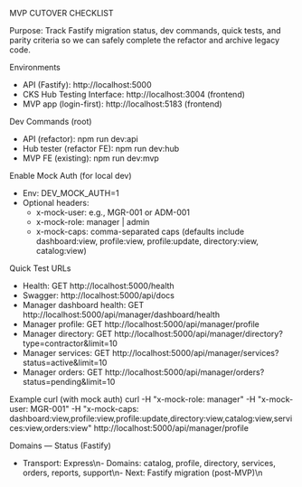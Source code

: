 MVP CUTOVER CHECKLIST

Purpose: Track Fastify migration status, dev commands, quick tests, and parity criteria so we can safely complete the refactor and archive legacy code.

Environments
- API (Fastify): http://localhost:5000
- CKS Hub Testing Interface: http://localhost:3004 (frontend)
- MVP app (login-first): http://localhost:5183 (frontend)

Dev Commands (root)
- API (refactor): npm run dev:api
- Hub tester (refactor FE): npm run dev:hub
- MVP FE (existing): npm run dev:mvp

Enable Mock Auth (for local dev)
- Env: DEV_MOCK_AUTH=1
- Optional headers:
  - x-mock-user: e.g., MGR-001 or ADM-001
  - x-mock-role: manager | admin
  - x-mock-caps: comma-separated caps (defaults include dashboard:view, profile:view, profile:update, directory:view, catalog:view)

Quick Test URLs
- Health: GET http://localhost:5000/health
- Swagger: http://localhost:5000/api/docs
- Manager dashboard health: GET http://localhost:5000/api/manager/dashboard/health
- Manager profile: GET http://localhost:5000/api/manager/profile
- Manager directory: GET http://localhost:5000/api/manager/directory?type=contractor&limit=10
- Manager services: GET http://localhost:5000/api/manager/services?status=active&limit=10
- Manager orders: GET http://localhost:5000/api/manager/orders?status=pending&limit=10

Example curl (with mock auth)
curl -H "x-mock-role: manager" -H "x-mock-user: MGR-001" -H "x-mock-caps: dashboard:view,profile:view,profile:update,directory:view,catalog:view,services:view,orders:view" http://localhost:5000/api/manager/profile

Domains — Status (Fastify)
- Transport: Express\n- Domains: catalog, profile, directory, services, orders, reports, support\n- Next: Fastify migration (post-MVP)\n
